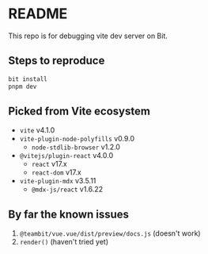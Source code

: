 # README

This repo is for debugging vite dev server on Bit.

## Steps to reproduce

```bash
bit install
pnpm dev
```

## Picked from Vite ecosystem

- `vite` v4.1.0
- `vite-plugin-node-polyfills` v0.9.0
  - `node-stdlib-browser` v1.2.0
- `@vitejs/plugin-react` v4.0.0
  - `react` v17.x
  - `react-dom` v17.x
- `vite-plugin-mdx` v3.5.11
  - `@mdx-js/react` v1.6.22

## By far the known issues

1. `@teambit/vue.vue/dist/preview/docs.js` (doesn't work)
2. `render()` (haven't tried yet)
